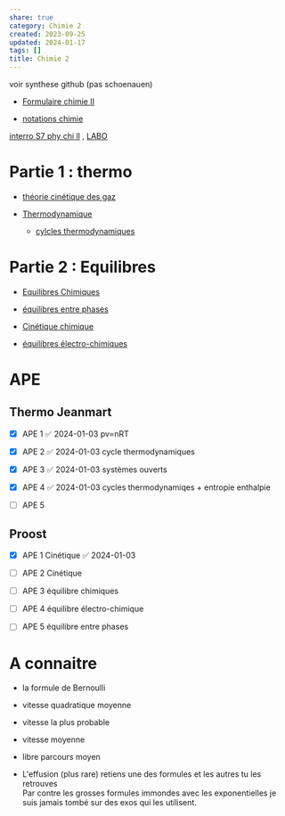 ```yaml
---  
share: true  
category: Chimie 2  
created: 2023-09-25  
updated: 2024-01-17  
tags: []  
title: Chimie 2  
---  
```

  
voir synthese github (pas schoenauen)  
  
- [Formulaire chimie II](Formulaire%20chimie%20II.md)  
  
- [notations chimie](notations%20chimie.md)  
  
[interro S7 phy chi ll](interro%20S7%20phy%20chi%20ll.md) ,  [LABO](LABO.md)  
  
# Partie 1 : thermo  
  
- [théorie cinétique des gaz](th%C3%A9orie%20cin%C3%A9tique%20des%20gaz.md)  
  
- [Thermodynamique](Thermodynamique.md)  
	- [cylcles thermodynamiques](cylcles%20thermodynamiques.md)  
  
# Partie 2 : Equilibres  
  
- [Equilibres Chimiques](Equilibres%20Chimiques.md)  
  
- [équilibres entre phases](%C3%A9quilibres%20entre%20phases.md)  
  
- [Cinétique chimique](Cin%C3%A9tique%20chimique.md)  
  
- [équilibres électro-chimiques](%C3%A9quilibres%20%C3%A9lectro-chimiques.md)  
  
# APE  
## Thermo Jeanmart  
  
- [x] APE 1 ✅ 2024-01-03 pv=nRT  
  
- [x] APE 2 ✅ 2024-01-03 cycle thermodynamiques  
  
- [x] APE 3 ✅ 2024-01-03 systèmes ouverts  
  
- [x] APE 4 ✅ 2024-01-03 cycles thermodynamiqes + entropie enthalpie  
  
- [ ] APE 5  
## Proost  
  
- [x] APE 1 Cinétique ✅ 2024-01-03  
  
- [ ] APE 2 Cinétique  
  
- [ ] APE 3 équilibre chimiques  
  
- [ ] APE 4 équilibre électro-chimique  
  
- [ ] APE 5 équilibre entre phases  
# A connaitre  
  
- la formule de Bernoulli  
  
- vitesse quadratique moyenne  
  
- vitesse la plus probable  
  
- vitesse moyenne   
  
- libre parcours moyen   
  
- L'effusion (plus rare)  retiens une des formules et les autres tu les retrouves  
Par contre les grosses formules immondes avec les exponentielles je suis jamais tombé sur des exos qui les utilisent.  
